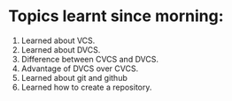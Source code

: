 # Topics learnt since morning:
1. Learned about VCS.
2. Learned about DVCS.
3. Difference between CVCS and DVCS.
4. Advantage of DVCS over CVCS.
5. Learned about git and github
6. Learned how to create a repository.
